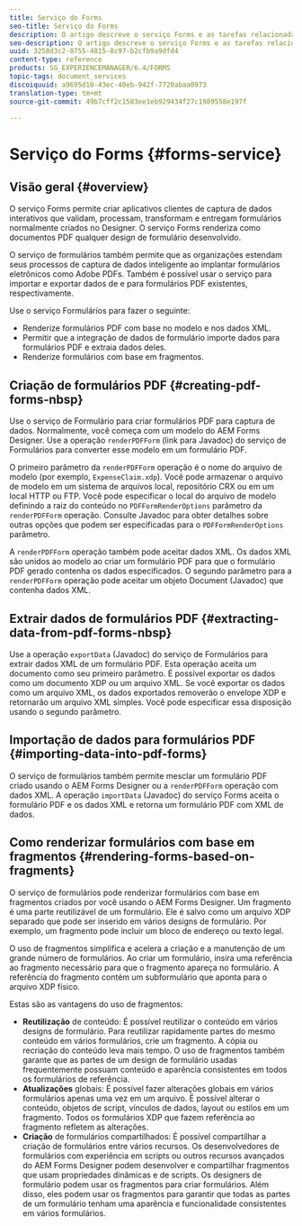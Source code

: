 ```yaml
---
title: Serviço do Forms
seo-title: Serviço do Forms
description: O artigo descreve o serviço Forms e as tarefas relacionadas a formulários que você pode executar usando o serviço Forms.
seo-description: O artigo descreve o serviço Forms e as tarefas relacionadas a formulários que você pode executar usando o serviço Forms.
uuid: 3258d3c2-8755-4815-8c97-b2cfb9a9dfd4
content-type: reference
products: SG_EXPERIENCEMANAGER/6.4/FORMS
topic-tags: document_services
discoiquuid: a9695d10-43ec-40eb-942f-7720abaa0973
translation-type: tm+mt
source-git-commit: 49b7cff2c1583ee1eb929434f27c1989558e197f

---
```



# Serviço do Forms {#forms-service}

## Visão geral {#overview}

O serviço Forms permite criar aplicativos clientes de captura de dados interativos que validam, processam, transformam e entregam formulários normalmente criados no Designer. O serviço Forms renderiza como documentos PDF qualquer design de formulário desenvolvido.

O serviço de formulários também permite que as organizações estendam seus processos de captura de dados inteligente ao implantar formulários eletrônicos como Adobe PDFs. Também é possível usar o serviço para importar e exportar dados de e para formulários PDF existentes, respectivamente.

Use o serviço Formulários para fazer o seguinte:

* Renderize formulários PDF com base no modelo e nos dados XML.
* Permitir que a integração de dados de formulário importe dados para formulários PDF e extraia dados deles.
* Renderize formulários com base em fragmentos.

## Criação de formulários PDF {#creating-pdf-forms-nbsp}

Use o serviço de Formulário para criar formulários PDF para captura de dados. Normalmente, você começa com um modelo do AEM Forms Designer. Use a operação `renderPDFForm` (link para Javadoc) do serviço de Formulários para converter esse modelo em um formulário PDF.

O primeiro parâmetro da `renderPDFForm` operação é o nome do arquivo de modelo (por exemplo, `ExpenseClaim.xdp`). Você pode armazenar o arquivo de modelo em um sistema de arquivos local, repositório CRX ou em um local HTTP ou FTP. Você pode especificar o local do arquivo de modelo definindo a raiz do conteúdo no `PDFFormRenderOptions` parâmetro da `renderPDFForm` operação. Consulte Javadoc para obter detalhes sobre outras opções que podem ser especificadas para o `PDFFormRenderOptions` parâmetro.

A `renderPDFForm` operação também pode aceitar dados XML. Os dados XML são unidos ao modelo ao criar um formulário PDF para que o formulário PDF gerado contenha os dados especificados. O segundo parâmetro para a `renderPDFForm` operação pode aceitar um objeto Document (Javadoc) que contenha dados XML.

## Extrair dados de formulários PDF {#extracting-data-from-pdf-forms-nbsp}

Use a operação `exportData` (Javadoc) do serviço de Formulários para extrair dados XML de um formulário PDF. Esta operação aceita um documento como seu primeiro parâmetro. É possível exportar os dados como um documento XDP ou um arquivo XML. Se você exportar os dados como um arquivo XML, os dados exportados removerão o envelope XDP e retornarão um arquivo XML simples. Você pode especificar essa disposição usando o segundo parâmetro.

## Importação de dados para formulários PDF {#importing-data-into-pdf-forms}

O serviço de formulários também permite mesclar um formulário PDF criado usando o AEM Forms Designer ou a `renderPDFForm` operação com dados XML. A operação `importData` (Javadoc) do serviço Forms aceita o formulário PDF e os dados XML e retorna um formulário PDF com XML de dados.

## Como renderizar formulários com base em fragmentos {#rendering-forms-based-on-fragments}

O serviço de formulários pode renderizar formulários com base em fragmentos criados por você usando o AEM Forms Designer. Um fragmento é uma parte reutilizável de um formulário. Ele é salvo como um arquivo XDP separado que pode ser inserido em vários designs de formulário. Por exemplo, um fragmento pode incluir um bloco de endereço ou texto legal.

O uso de fragmentos simplifica e acelera a criação e a manutenção de um grande número de formulários. Ao criar um formulário, insira uma referência ao fragmento necessário para que o fragmento apareça no formulário. A referência do fragmento contém um subformulário que aponta para o arquivo XDP físico.

Estas são as vantagens do uso de fragmentos:

* **Reutilização** de conteúdo: É possível reutilizar o conteúdo em vários designs de formulário. Para reutilizar rapidamente partes do mesmo conteúdo em vários formulários, crie um fragmento. A cópia ou recriação do conteúdo leva mais tempo. O uso de fragmentos também garante que as partes de um design de formulário usadas frequentemente possuam conteúdo e aparência consistentes em todos os formulários de referência.
* **Atualizações** globais: É possível fazer alterações globais em vários formulários apenas uma vez em um arquivo. É possível alterar o conteúdo, objetos de script, vínculos de dados, layout ou estilos em um fragmento. Todos os formulários XDP que fazem referência ao fragmento refletem as alterações.
* **Criação** de formulários compartilhados: É possível compartilhar a criação de formulários entre vários recursos. Os desenvolvedores de formulários com experiência em scripts ou outros recursos avançados do AEM Forms Designer podem desenvolver e compartilhar fragmentos que usam propriedades dinâmicas e de scripts. Os designers de formulário podem usar os fragmentos para criar formulários. Além disso, eles podem usar os fragmentos para garantir que todas as partes de um formulário tenham uma aparência e funcionalidade consistentes em vários formulários.

